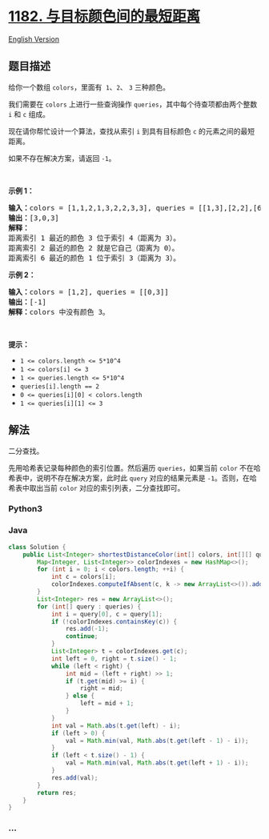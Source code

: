 # [1182. 与目标颜色间的最短距离](https://leetcode.cn/problems/shortest-distance-to-target-color)

[English Version](/solution/1100-1199/1182.Shortest%20Distance%20to%20Target%20Color/README_EN.md)

## 题目描述

<!-- 这里写题目描述 -->

<p>给你一个数组&nbsp;<code>colors</code>，里面有&nbsp;&nbsp;<code>1</code>、<code>2</code>、&nbsp;<code>3</code> 三种颜色。</p>

<p>我们需要在&nbsp;<code>colors</code> 上进行一些查询操作 <code>queries</code>，其中每个待查项都由两个整数 <code>i</code> 和 <code>c</code> 组成。</p>

<p>现在请你帮忙设计一个算法，查找从索引&nbsp;<code>i</code>&nbsp;到具有目标颜色&nbsp;<code>c</code>&nbsp;的元素之间的最短距离。</p>

<p>如果不存在解决方案，请返回&nbsp;<code>-1</code>。</p>

<p>&nbsp;</p>

<p><strong>示例 1：</strong></p>

<pre><strong>输入：</strong>colors = [1,1,2,1,3,2,2,3,3], queries = [[1,3],[2,2],[6,1]]
<strong>输出：</strong>[3,0,3]
<strong>解释： </strong>
距离索引 1 最近的颜色 3 位于索引 4（距离为 3）。
距离索引 2 最近的颜色 2 就是它自己（距离为 0）。
距离索引 6 最近的颜色 1 位于索引 3（距离为 3）。
</pre>

<p><strong>示例 2：</strong></p>

<pre><strong>输入：</strong>colors = [1,2], queries = [[0,3]]
<strong>输出：</strong>[-1]
<strong>解释：</strong>colors 中没有颜色 3。
</pre>

<p>&nbsp;</p>

<p><strong>提示：</strong></p>

<ul>
	<li><code>1 &lt;= colors.length &lt;= 5*10^4</code></li>
	<li><code>1 &lt;= colors[i] &lt;= 3</code></li>
	<li><code>1&nbsp;&lt;= queries.length &lt;= 5*10^4</code></li>
	<li><code>queries[i].length == 2</code></li>
	<li><code>0 &lt;= queries[i][0] &lt;&nbsp;colors.length</code></li>
	<li><code>1 &lt;= queries[i][1] &lt;= 3</code></li>
</ul>

## 解法

<!-- 这里可写通用的实现逻辑 -->

二分查找。

先用哈希表记录每种颜色的索引位置。然后遍历 `queries`，如果当前 `color` 不在哈希表中，说明不存在解决方案，此时此 `query` 对应的结果元素是 `-1`。否则，在哈希表中取出当前 `color` 对应的索引列表，二分查找即可。

<!-- tabs:start -->

### **Python3**

<!-- 这里可写当前语言的特殊实现逻辑 -->



### **Java**

<!-- 这里可写当前语言的特殊实现逻辑 -->

```java
class Solution {
    public List<Integer> shortestDistanceColor(int[] colors, int[][] queries) {
        Map<Integer, List<Integer>> colorIndexes = new HashMap<>();
        for (int i = 0; i < colors.length; ++i) {
            int c = colors[i];
            colorIndexes.computeIfAbsent(c, k -> new ArrayList<>()).add(i);
        }
        List<Integer> res = new ArrayList<>();
        for (int[] query : queries) {
            int i = query[0], c = query[1];
            if (!colorIndexes.containsKey(c)) {
                res.add(-1);
                continue;
            }
            List<Integer> t = colorIndexes.get(c);
            int left = 0, right = t.size() - 1;
            while (left < right) {
                int mid = (left + right) >> 1;
                if (t.get(mid) >= i) {
                    right = mid;
                } else {
                    left = mid + 1;
                }
            }
            int val = Math.abs(t.get(left) - i);
            if (left > 0) {
                val = Math.min(val, Math.abs(t.get(left - 1) - i));
            }
            if (left < t.size() - 1) {
                val = Math.min(val, Math.abs(t.get(left + 1) - i));
            }
            res.add(val);
        }
        return res;
    }
}
```

### **...**

```

```


